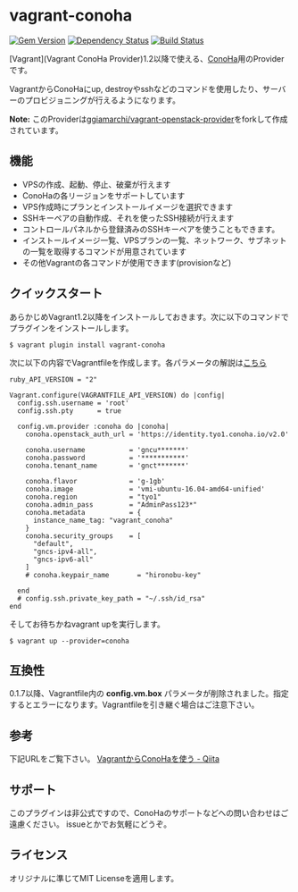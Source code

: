 # vagrant-conoha

[![Gem Version](https://badge.fury.io/rb/vagrant-conoha.svg)](http://badge.fury.io/rb/vagrant-conoha)
[![Dependency Status](https://gemnasium.com/hironobu-s/vagrant-conoha.svg)](https://gemnasium.com/hironobu-s/vagrant-conoha)
[![Build Status](https://travis-ci.org/hironobu-s/vagrant-conoha.svg)](https://travis-ci.org/hironobu-s/vagrant-conoha)

[Vagrant](Vagrant ConoHa Provider)1.2以降で使える、[ConoHa](https://www.conoha.jp/)用のProviderです。

VagrantからConoHaにup, destroyやsshなどのコマンドを使用したり、サーバーのプロビジョニングが行えるようになります。

**Note:** このProviderは[ggiamarchi/vagrant-openstack-provider](https://github.com/ggiamarchi/vagrant-openstack-provider)をforkして作成されています。

## 機能

* VPSの作成、起動、停止、破棄が行えます
* ConoHaの各リージョンをサポートしています
* VPS作成時にプランとインストールイメージを選択できます
* SSHキーペアの自動作成、それを使ったSSH接続が行えます
* コントロールパネルから登録済みのSSHキーペアを使うこともできます。
* インストールイメージ一覧、VPSプランの一覧、ネットワーク、サブネットの一覧を取得するコマンドが用意されています
* その他Vagrantの各コマンドが使用できます(provisionなど)

## クイックスタート

あらかじめVagrant1.2以降をインストールしておきます。次に以下のコマンドでプラグインをインストールします。

```console
$ vagrant plugin install vagrant-conoha
```

次に以下の内容でVagrantfileを作成します。各パラメータの解説は[こちら](https://github.com/hironobu-s/vagrant-conoha/blob/master/source/Vagrantfile)

```VAGRANTFILE
ruby_API_VERSION = "2"

Vagrant.configure(VAGRANTFILE_API_VERSION) do |config|
  config.ssh.username = 'root'
  config.ssh.pty      = true

  config.vm.provider :conoha do |conoha|
    conoha.openstack_auth_url = 'https://identity.tyo1.conoha.io/v2.0'

    conoha.username           = 'gncu*******'
    conoha.password           = '***********'
    conoha.tenant_name        = 'gnct*******'

    conoha.flavor             = 'g-1gb'
    conoha.image              = 'vmi-ubuntu-16.04-amd64-unified'
    conoha.region             = "tyo1"
    conoha.admin_pass         = "AdminPass123*"
    conoha.metadata           = {
      instance_name_tag: "vagrant_conoha"
    }
    conoha.security_groups    = [
      "default",
      "gncs-ipv4-all",
      "gncs-ipv6-all"
    ]
    # conoha.keypair_name       = "hironobu-key"

  end
  # config.ssh.private_key_path = "~/.ssh/id_rsa"
end

```

そしてお待ちかねvagrant upを実行します。

```console
$ vagrant up --provider=conoha
```

## 互換性

0.1.7以降、Vagrantfile内の **config.vm.box** パラメータが削除されました。指定するとエラーになります。Vagrantfileを引き継ぐ場合はご注意下さい。

## 参考

下記URLをご覧下さい。
[VagrantからConoHaを使う - Qiita](http://qiita.com/hironobu_s/items/8422a427fd5571747196)

## サポート

このプラグインは非公式ですので、ConoHaのサポートなどへの問い合わせはご遠慮ください。
issueとかでお気軽にどうぞ。

## ライセンス

オリジナルに準じてMIT Licenseを適用します。
